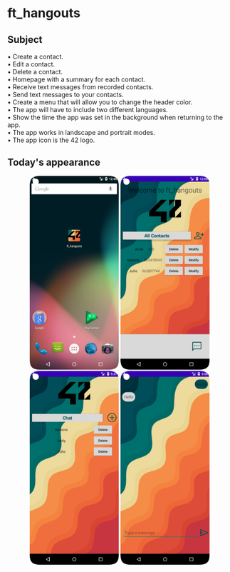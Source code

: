 # ft_hangouts

## Subject 

• Create a contact.  
• Edit a contact.  
• Delete a contact.  
• Homepage with a summary for each contact.  
• Receive text messages from recorded contacts.  
• Send text messages to your contacts.  
• Create a menu that will allow you to change the header color.  
• The app will have to include two different languages.  
• Show the time the app was set in the background when returning to the app.  
• The app works in landscape and portrait modes.  
• The app icon is the 42 logo.  

## Today's appearance

<p align="center">
  <img src="pics/icon_hangout.png" width="200" title="home">
  <img src="pics/homepage.png" width="200" title="home">
  <img src="pics/conv.png" width="200" title="conv">
  <img src="pics/messages.png" width="200" title="mess">
</p>

